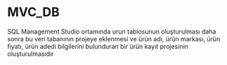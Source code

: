 # MVC_DB
SQL Management Studio ortamında urun tablosunun oluşturulması daha sonra bu veri tabanının projeye eklenmesi ve ürün adı, ürün markası, ürün fiyatı, ürün adedi bilgilerini bulunduran bir ürün kayıt projesinin oluşturulmasıdır
